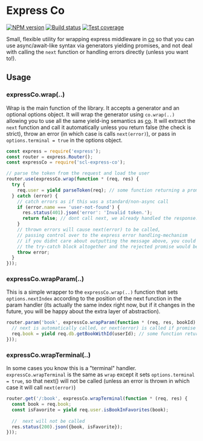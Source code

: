 # Express Co

[![NPM version][npm-image]][npm-url]
[![Build status][travis-image]][travis-url]
[![Test coverage][coveralls-image]][coveralls-url]

Small, flexible utility for wrapping express middleware in [co](https://github.com/tj/co) so that 
you can use async/await-like syntax via generators yielding promises, and not deal with calling
the `next` function or handling errors directly (unless you want to!).

## Usage
### expressCo.wrap(..)
Wrap is the main function of the library. It accepts a generator and an optional options object. 
It will wrap the generator using `co.wrap(..)` allowing you to use all the same yield-ing semantics
as [co](https://github.com/tj/co). It will extract the `next` function and call it automatically unless
you return false (the check is strict), throw an error (in which case is calls `next(error)`), or pass in 
`options.terminal = true` in the options object.

```javascript
const express = require('express');
const router = express.Router();
const expressCo = require('scl-express-co');

// parse the token from the request and load the user 
router.use(expressCo.wrap(function * (req, res) {
  try {
    req.user = yield parseToken(req); // some function returning a promise
  } catch (error) {
    // catch errors as if this was a standard/non-async call
    if (error.name === 'user-not-found') {
      res.status(401).json('error': 'Invalid token.');
      return false; // dont call next, we already handled the response. end the request here
    }
    // thrown errors will cause next(error) to be called,
    // passing control over to the express error handling-mechanism
    // if you didnt care about outputting the message above, you could just skip
    // the try-catch block altogether and the rejected promise would be passed to next(error)
    throw error; 
  }
}));
```

### expressCo.wrapParam(..)
This is a simple wrapper to the `expressCo.wrap(..)` function that sets `options.nextIndex` according to the position
of the next function in the param handler (its actually the same index right now, but if it changes in the future, 
you will be happy about the extra layer of abstraction).


```javascript
router.param('book', expressCo.wrapParam(function * (req, res, bookId) {
  // next is automatically called, or next(error) is called if promise is rejected.
  req.book = yield req.db.getBookWithId(userId); // some function returning a promise
}));
```

### expressCo.wrapTerminal(..)
In some cases you know this is a "terminal" handler. `expressCo.wrapTerminal` is the same as 
`wrap` except it sets `options.terminal = true`, so that next() will not be called
(unless an error is thrown in which case it will call `next(error)`)

```javascript
router.get('/:book', expressCo.wrapTerminal(function * (req, res) {
  const book = req.book;
  const isFavorite = yield req.user.isBookInFavorites(book);
  
  //  next will not be called
  res.status(200).json({book, isFavorite});
}));
```

[npm-image]: https://img.shields.io/npm/v/scl-express-co.svg?style=flat-square
[npm-url]: https://npmjs.org/package/scl-espress-co
[travis-image]: https://img.shields.io/travis/slessans/scl-express-co.svg?style=flat-square
[travis-url]: https://travis-ci.org/slessans/scl-express-co
[coveralls-image]: https://img.shields.io/coveralls/slessans/scl-express-co.svg?style=flat-square
[coveralls-url]: https://coveralls.io/github/slessans/scl-express-co

